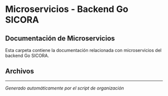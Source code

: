 # Microservicios - Backend Go SICORA

## Documentación de Microservicios

Esta carpeta contiene la documentación relacionada con microservicios del backend Go SICORA.

## Archivos



---
*Generado automáticamente por el script de organización*
